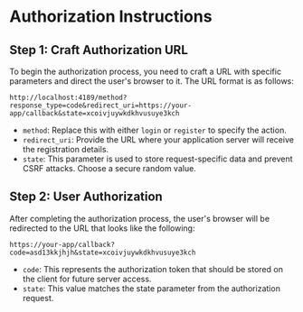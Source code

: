 # Authorization Instructions

## Step 1: Craft Authorization URL

To begin the authorization process, you need to craft a URL with specific parameters and direct the user's browser to it. The URL format is as follows:
```
http://localhost:4189/method?response_type=code&redirect_uri=https://your-app/callback&state=xcoivjuywkdkhvusuye3kch
```

- `method`: Replace this with either `login` or `register` to specify the action.
- `redirect_uri`: Provide the URL where your application server will receive the registration details.
- `state`: This parameter is used to store request-specific data and prevent CSRF attacks. Choose a secure random value.

## Step 2: User Authorization

 After completing the authorization process, the user's browser will be redirected to the URL that looks like the following:
```
https://your-app/callback?code=asd13kkjhjh&state=xcoivjuywkdkhvusuye3kch
```

- `code`: This represents the authorization token that should be stored on the client for future server access.
- `state`: This value matches the state parameter from the authorization request.
